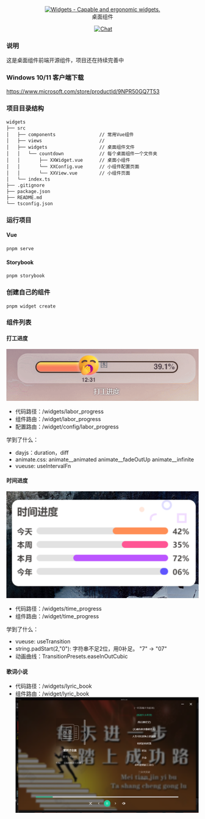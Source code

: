 <p align="center">
<a href="https://github.com/widget-js/widgets">
  <img width="150" src="https://raw.githubusercontent.com/widget-js/widgets/master/screenshot/logo.png" alt="Widgets - Capable and ergonomic widgets." width="300">
</a>
<br>
桌面组件
</p>

<p align="center">
  <img src="https://img.shields.io/github/license/widget-js/widgets" alt="">
  <a href="https://discord.gg/vwSAaRR8cT"><img src="https://img.shields.io/badge/chat-on%20discord-7289da.svg?sanitize=true" alt="Chat"></a>
</p>



### 说明
这是桌面组件前端开源组件，项目还在持续完善中

### Windows 10/11 客户端下载
https://www.microsoft.com/store/productId/9NPR50GQ7T53

### 项目目录结构

```
widgets
├── src
│   ├── components                // 常用Vue组件
│   ├── views                     //
│   ├── widgets                   // 桌面组件文件
│   │   └── countdown             // 每个桌面组件一个文件夹
│   │       ├── XXWidget.vue      // 桌面小组件
│   │       └── XXConfig.vue      // 小组件配置页面
│   │       └── XXView.vue        // 小组件页面
│   └── index.ts
├── .gitignore
├── package.json
├── README.md
└── tsconfig.json
```

### 运行项目

#### Vue

```shell
pnpm serve
```

#### Storybook

```shell
pnpm storybook
```

### 创建自己的组件
```shell
pnpm widget create
```

### 组件列表

#### 打工进度

![labor_progress.gif](screenshot%2Flabor_progress.gif)

- 代码路径：/widgets/labor_progress
- 组件路由：/widget/labor_progress
- 配置路由：/widget/config/labor_progress

学到了什么：

- dayjs：duration，diff
- animate.css: animate__animated animate__fadeOutUp animate__infinite
- vueuse: useIntervalFn

#### 时间进度

![time_progress.png](screenshot%2Ftime_progress.png)
- 代码路径：/widgets/time_progress
- 组件路由：/widget/time_progress

学到了什么：

- vueuse: useTransition
- string.padStart(2,"0"): 字符串不足2位，用0补足。 "7" -> "07"
- 动画曲线：TransitionPresets.easeInOutCubic


#### 歌词小说
- 代码路径：/widgets/lyric_book
- 组件路由：/widget/lyric_book
![歌词小说](./screenshot/lyric_book.png)


